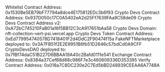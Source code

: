 Whitelist Contract Address: 0x1530Be5EB79bF77794a8dce4E175812EDc3b6f93
Crypto Devs Contract Address: 0x937D050c17C0A5402eA2d25Ff7639FAa9C58de09
Crypto Devs Contract Address v2: 0xA72bC745210FaB01a16f5BB12C3cA917651bAa58
Crypto Devs Domain: nft-collection-vert-psi.vercel.app
Crypto Devs Token Contract Address: 0xEd779954740578D7418401F2d4DdC2F90474f15a
FakeNFTMarketplace deployed to:  0x3A7FB51f2E2E9951B6fb51D2646c57bdCd0A9CFF
CryptoDevsDAO deployed to:  0x7fBf74daC51B227D6BBAA19A40c2Bafd0111e541
Exchange Contract Address: 0x8384a37CefB8d88c986F7e3c460609336D353395
Verify Contract Address: 0x018a7C8DC230e2C7Ed5bBD248939CEEAA6A7748A
